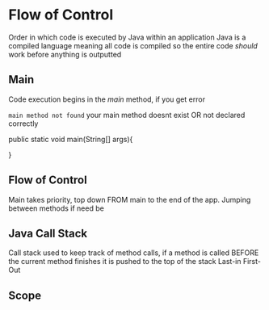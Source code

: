 # Flow of Control 

Order in which code is executed by Java within an application
Java is a compiled language meaning all code is compiled so the entire code *should* work before anything is outputted

## Main

Code execution begins in the *main* method, if you get error

`main method not found` your main method doesnt exist OR not declared correctly

public static void main(String[] args){ 

}

## Flow of Control

Main takes priority, top down FROM main to the end of the app. Jumping between methods if need be

## Java Call Stack

Call stack used to keep track of method calls, if a method is called BEFORE the current method finishes it is pushed to the top of the stack
Last-in First-Out

## Scope